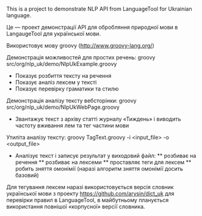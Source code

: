 This is a project to demonstrate NLP API from LanguageTool for Ukrainian language.

Це — проект демонстрації API для обробляння природної мови в LangaugeTool для української мови.

Використовує мову groovy (http://www.groovy-lang.org/)

Демонстрація можливостей для простих речень:
groovy src/org/nlp_uk/demo/NlpUkExample.groovy

* Показує розбиття тексту на речення
* Показує аналіз лексем у тексті
* Показує перевірку граматики та стилю

Демонстрація аналізу тексту вебсторінки:
groovy src/org/nlp_uk/demo/NlpUkWebPage.groovy

* Звантажує текст з архіву статті журналу «Тиждень» і виводить частоту вживання лем та тег частини мови

Утиліта аналізу тексту:
groovy TagText.groovy -i <input_file> -o <output_file>

* Аналізує текст і записує результат у виходовий файл:
** розбиває на речення
** розбиває на лексеми
** проставляє теги для лексем
** робить зняття омонімії (наразі алгоритм зняття омонімії досить базовий)

Для тегування лексем наразі використовується версія словник української мови з проекту https://github.com/arysin/dict_uk
для перевірки правил в LanguageTool, в майбутньому планується використання повнішої «корпусної» версії словника.   